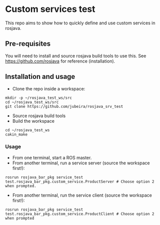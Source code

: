 # Custom services test
This repo aims to show how to quickly define and use custom services in rosjava.

## Pre-requisites
You will need to install and source rosjava build tools to use this.
See https://github.com/rosjava for reference (installation).

## Installation and usage
- Clone the repo inside a workspace:
```
mkdir -p ~/rosjava_test_ws/src
cd ~/rosjava_test_ws/src
git clone https://github.com/jubeira/rosjava_srv_test
```
- Source rosjava build tools
- Build the workspace
```
cd ~/rosjava_test_ws
cakin_make
```
### Usage
- From one terminal, start a ROS master.
- From another terminal, run a service server (source the workspace first!):
```
rosrun rosjava_bar_pkg service_test test.rosjava_bar_pkg.custom_service.ProductServer # Choose option 2 when prompted.
```
- From another terminal, run the service client (source the workspace first!):
```
rosrun rosjava_bar_pkg service_test test.rosjava_bar_pkg.custom_service.ProductClient # Choose option 2 when prompted
```
